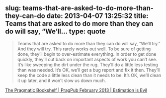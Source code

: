 slug: teams-that-are-asked-to-do-more-than-they-can-do
date: 2013-04-07 13:25:32
title: Teams that are asked to do more than they can do will say, “We’ll...
type: quote
---

> Teams that are asked to do more than they can do will say, “We’ll try.” And they will try. This rarely works out well. To be sure of getting done, they’ll begin to over-estimate everything. In order to get done quickly, they’ll cut back on important aspects of work you can’t see. It’s like sweeping the dirt under the rug. They’ll do a little less testing than was needed. It’s OK, we’ll get a bug report and fix it then. They’ll keep the code a little less clean than it needs to be. It’s OK, we’ll clean it up later, and it won’t slow us down much.

[The Pragmatic Bookshelf | PragPub February 2013 | Estimation is Evil](http://pragprog.com/magazines/2013-02/estimation-is-evil)
